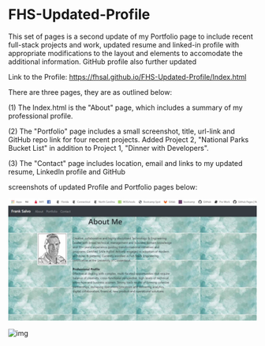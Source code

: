 # FHS-Updated-Profile

This set of pages is a second update of my Portfolio page to include recent full-stack projects and work, updated resume and linked-in profile with appropriate modifications to the layout and elements to accomodate the additional information.  GitHub profile also further updated

Link to the Profile:  https://fhsal.github.io/FHS-Updated-Profile/Index.html

There are three pages, they are as outlined below:

(1) The Index.html is the "About" page, which includes a summary of my professional profile.  

(2) The "Portfolio" page includes a small screenshot, title, url-link and GitHub repo link for four recent projects.  Added Project 2, "National Parks Bucket List" in addition to Project 1, "Dinner with Developers".

(3) The "Contact" page includes location, email and links to my updated resume, LinkedIn profile and GitHub 

screenshots of updated Profile and Portfolio pages below:


![img](https://github.com/fhsal/fhs-Updated-Profile/blob/master/Screenshot.jpg)



![img](https://github.com/fhsal/fhs-Updated-Profile/assets/images/profile.jpg)

